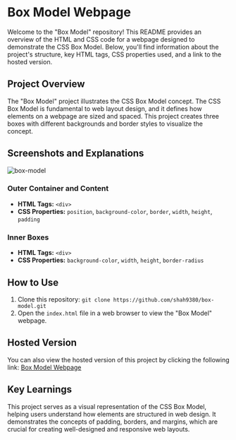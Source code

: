 # Box Model Webpage

Welcome to the "Box Model" repository! This README provides an overview of the HTML and CSS code for a webpage designed to demonstrate the CSS Box Model. Below, you'll find information about the project's structure, key HTML tags, CSS properties used, and a link to the hosted version.

## Project Overview

The "Box Model" project illustrates the CSS Box Model concept. The CSS Box Model is fundamental to web layout design, and it defines how elements on a webpage are sized and spaced. This project creates three boxes with different backgrounds and border styles to visualize the concept.

## Screenshots and Explanations

![box-model](https://github.com/shah9380/box-model/assets/130676464/f03dd2b4-5ae8-4295-80f6-dac38eb397ca)


### Outer Container and Content

- **HTML Tags:** `<div>`
- **CSS Properties:** `position`, `background-color`, `border`, `width`, `height`, `padding`

### Inner Boxes

- **HTML Tags:** `<div>`
- **CSS Properties:** `background-color`, `width`, `height`, `border-radius`

## How to Use

1. Clone this repository: `git clone https://github.com/shah9380/box-model.git`
2. Open the `index.html` file in a web browser to view the "Box Model" webpage.

## Hosted Version

You can also view the hosted version of this project by clicking the following link: [Box Model Webpage](https://shah9380.github.io/box-model/)

## Key Learnings

This project serves as a visual representation of the CSS Box Model, helping users understand how elements are structured in web design. It demonstrates the concepts of padding, borders, and margins, which are crucial for creating well-designed and responsive web layouts.
